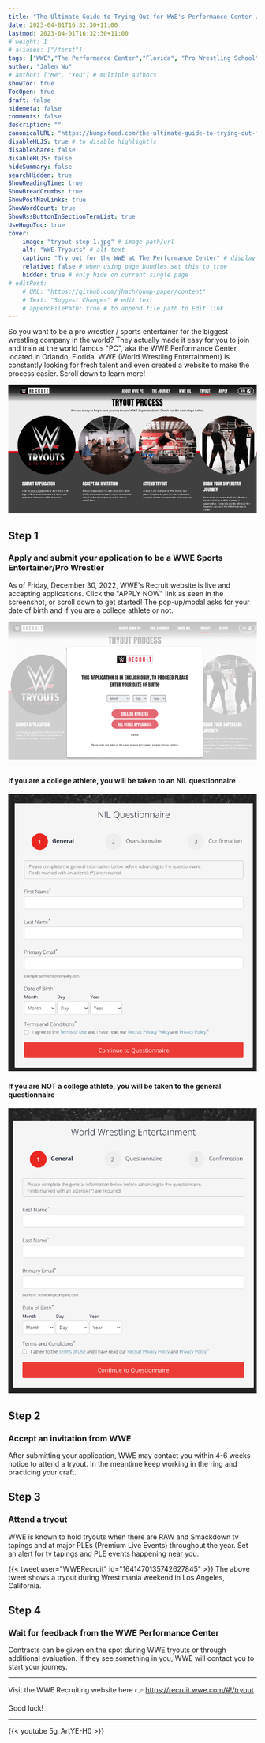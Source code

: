 ```yaml
---
title: "The Ultimate Guide to Trying Out for WWE's Performance Center / Tips to Become a WWE Sports Entertainer"
date: 2023-04-01T16:32:30+11:00
lastmod: 2023-04-01T16:32:30+11:00
# weight: 1
# aliases: ["/first"]
tags: ["WWE","The Performance Center","Florida", "Pro Wrestling School"]
author: "Jalen Wu"
# author: ["Me", "You"] # multiple authors
showToc: true
TocOpen: true
draft: false
hidemeta: false
comments: false
description: ""
canonicalURL: "https://bumpxfeed.com/the-ultimate-guide-to-trying-out-for-wwes-performance-center"
disableHLJS: true # to disable highlightjs
disableShare: false
disableHLJS: false
hideSummary: false
searchHidden: true
ShowReadingTime: true
ShowBreadCrumbs: true
ShowPostNavLinks: true
ShowWordCount: true
ShowRssButtonInSectionTermList: true
UseHugoToc: true
cover:
    image: "tryout-step-1.jpg" # image path/url
    alt: "WWE Tryouts" # alt text
    caption: "Try out for the WWE at The Performance Center" # display caption under cover
    relative: false # when using page bundles set this to true
    hidden: true # only hide on current single page
# editPost:
    # URL: "https://github.com/jhach/bump-paper/content"
    # Text: "Suggest Changes" # edit text
    # appendFilePath: true # to append file path to Edit link
---
```


So you want to be a pro wrestler / sports entertainer for the biggest wrestling company in the world? They actually made it easy for you to join and train at the world famous "PC", aka the WWE Performance Center, located in Orlando, Florida. WWE (World Wrestling Entertainment) is constantly looking for fresh talent and even created a website to make the process easier. Scroll down to learn more!


![Four Steps to make it with WWE's Performance Center](4-steps-to-make-it-to-wwe.png)


## Step 1 
### Apply and submit your application to be a WWE Sports Entertainer/Pro Wrestler
As of Friday, December 30, 2022, WWE's Recruit website is live and accepting applications. Click the "APPLY NOW" link as seen in the screenshot, or scroll down to get started! The pop-up/modal asks for your date of birth and if you are a college athlete or not.

![WWE Performance Center asks for your birthday and if you are a college athlete or not](wwe-paywall.png)

#### If you are a college athlete, you will be taken to an NIL questionnaire

![WWE NIL Questionnaire for college athletes](wwe-nil.png)

#### If you are NOT a college athlete, you will be taken to the general questionnaire

![WWE General application](wwe-general.png)

## Step 2
### Accept an invitation from WWE
After submitting your application, WWE may contact you within 4-6 weeks notice to attend a tryout. In the meantime keep working in the ring and practicing your craft.

## Step 3
### Attend a tryout
WWE is known to hold tryouts when there are RAW and Smackdown tv tapings and at major PLEs (Premium Live Events) throughout the year. Set an alert for tv tapings and PLE events happening near you. 

{{< tweet user="WWERecruit" id="1641470135742627845" >}}
The above tweet shows a tryout during Wrestlmania weekend in Los Angeles, California.

## Step 4
### Wait for feedback from the WWE Performance Center
Contracts can be given on the spot during WWE tryouts or through additional evaluation. If they see something in you, WWE will contact you to start your journey.

---

Visit the WWE Recruiting website here 👉 https://recruit.wwe.com/#!/tryout

Good luck!

---

{{< youtube 5g_ArtYE-H0 >}}